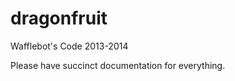 dragonfruit
===========

Wafflebot's Code 2013-2014

Please have succinct documentation for everything.
